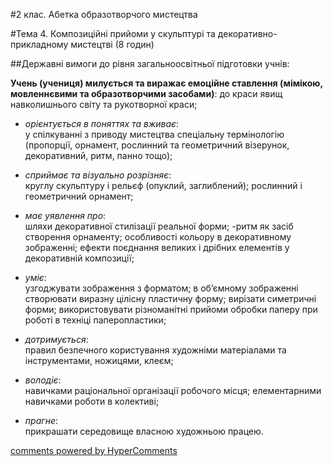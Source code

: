 <div id="hypercomments_widget" class="js-hypercomments-widget invisible"></div>

#2 клас. Абетка образотворчого мистецтва

#Тема 4.  Композиційні прийоми у скульптурі та декоративно-прикладному мистецтві (8 годин)

##Державні вимоги до рівня загальноосвітньої підготовки учнів:

**Учень (учениця) милується та виражає емоційне ставлення (мімікою, мовленнєвими та образотворчими засобами)**: до краси явищ навколишнього світу та рукотворної краси;

*	*орієнтується в поняттях та вживає*:<br>у спілкуванні з приводу мистецтва спеціальну термінологію (пропорції, орнамент, рослинний та геометричний візерунок, декоративний, ритм, панно тощо);

*	*сприймає та візуально розрізняє*:<br>круглу скульптуру і рельєф (опуклий, заглиблений); рослинний і геометричний орнамент;

*	*має уявлення про*:<br>шляхи декоративної стилізації реальної форми;
-ритм як засіб створення орнаменту; особливості кольору в декоративному зображенні; ефекти поєднання великих і дрібних елементів у декоративній композиції;

*	*уміє*:<br>узгоджувати зображення з форматом; в об’ємному зображенні створювати виразну цілісну пластичну форму; вирізати симетричні форми; використовувати різноманітні прийоми обробки паперу при роботі в техніці паперопластики;

*	*дотримується*:<br>правил безпечного користування художніми матеріалами та інструментами, ножицями, клеєм;

*	*володіє*:<br>навичками раціональної організації робочого місця; елементарними навичками роботи в колективі;

*	*прагне*:<br>прикрашати середовище власною художньою працею.


<div class="js-hypercomments-container">
    <a href="http://hypercomments.com" class="hc-link" title="comments widget">comments powered by HyperComments</a>
</div>